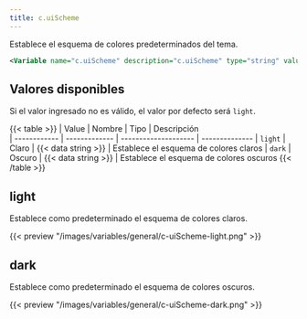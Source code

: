 ```yaml
---
title: c.uiScheme
---
```


Establece el esquema de colores predeterminados del tema.

```xml
<Variable name="c.uiScheme" description="c.uiScheme" type="string" value="light"/>
```

## Valores disponibles

Si el valor ingresado no es válido, el valor por defecto será `light`.


{{< table >}}
| Value        | Nombre        | Tipo                 | Descripción   
| ------------ | ------------- | -------------------- | --------------
| `light`   | Claro | {{< data string >}}    | Establece el esquema de colores claros
| `dark`   | Oscuro | {{< data string >}}    | Establece el esquema de colores oscuros
{{< /table >}}


## light

Establece como predeterminado el esquema de colores claros.

{{< preview "/images/variables/general/c-uiScheme-light.png" >}}


## dark

Establece como predeterminado el esquema de colores oscuros.

{{< preview "/images/variables/general/c-uiScheme-dark.png" >}}
